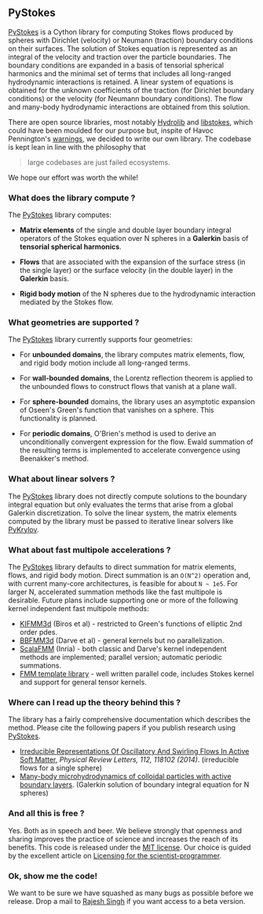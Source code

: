 ## PyStokes 

[PyStokes](https://gitlab.com/rajeshrinet/pystokes) is a Cython library for computing Stokes flows produced by spheres with Dirichlet (velocity) or Neumann (traction) boundary conditions on their surfaces. The solution of Stokes equation is represented as an integral of the velocity and traction over the particle boundaries. The boundary conditions are expanded in a basis of tensorial spherical harmonics and the minimal set of terms that includes all long-ranged hydrodynamic interactions is retained. A linear system of equations is obtained for the unknown coefficients of the traction (for Dirichlet boundary conditions) or the velocity (for Neumann  boundary conditions). The flow and many-body hydrodynamic interactions are obtained from this solution. 

There are open source libraries, most notably [Hydrolib](http://dirac.cnrs-orleans.fr/plone/software/hydrolib) and [libstokes](https://github.com/kichiki/libstokes), which could have been moulded for our purpose but, inspite of Havoc Pennington's [warnings](http://www106.pair.com/rhp/hacking.html), we decided to write our own library. The codebase is kept lean in line with the philosophy that 

>large codebases are just failed ecosystems. 

We hope our effort was worth the while!

### What does the library compute ? 

The [PyStokes](https://gitlab.com/rajeshrinet/pystokes) library computes:

* **Matrix elements** of the single and double layer boundary integral operators of the Stokes equation over N spheres in a **Galerkin** basis of **tensorial spherical harmonics**. 

* **Flows** that are associated with the expansion of the surface stress (in the single layer) or the surface velocity (in the double layer) in the **Galerkin** basis.

* **Rigid body motion** of the N spheres due to the hydrodynamic interaction mediated by the Stokes flow. 

### What geometries are supported ? 

The [PyStokes](https://gitlab.com/rajeshrinet/pystokes) library currently supports four geometries:

* For **unbounded domains**, the library computes matrix elements, flow, and rigid body motion include all long-ranged terms.

* For **wall-bounded domains**, the Lorentz reflection theorem is applied to the unbounded flows to construct flows that vanish at a plane wall. 

* For **sphere-bounded** domains, the library uses an asymptotic expansion of Oseen's Green's function that vanishes on a sphere. This functionality is planned. 

* For **periodic domains**, O'Brien's method is used to derive an unconditionally convergent expression for the flow. Ewald summation of the resulting terms is implemented to accelerate convergence using Beenakker's method.


###  What about linear solvers ? 

The [PyStokes](https://gitlab.com/rajeshrinet/pystokes) library does not directly compute solutions to the boundary integral equation but only evaluates the terms that arise from a global Galerkin discretization. To solve the linear system, the matrix elements
computed by the library must be passed to iterative linear solvers like [PyKrylov](https://github.com/dpo/pykrylov).

### What about fast multipole accelerations ? 

The [PyStokes](https://gitlab.com/rajeshrinet/pystokes) library defaults to direct summation for matrix elements, flows, and rigid body motion. Direct summation is an ``O(N^2)`` operation and, with current many-core architectures, is feasible for about ``N ~ 1e5``. For larger N, accelerated summation methods like the fast multipole is desirable. Future plans include  supporting one or more of the following kernel independent fast multipole methods:

* [KIFMM3d](http://www.mrl.nyu.edu/~harper/kifmm3d/documentation/publications.html) (Biros et al) - restricted to Green's functions of elliptic 2nd order pdes.
* [BBFMM3d](https://github.com/ruoxi-wang/BBFMM3D) (Darve et al) - general kernels but no parallelization.
* [ScalaFMM](http://scalfmm-public.gforge.inria.fr/doc/) (Inria) - both classic and Darve's kernel independent methods are implemented; parallel version; automatic periodic summations.
*  [FMM template library](https://github.com/ccecka/fmmtl) - well written parallel code, includes Stokes kernel and support for general tensor kernels.

### Where can I read up the theory behind this ? 

The library has a fairly comprehensive documentation which describes the method. Please cite the following papers if you publish research using [PyStokes](https://gitlab.com/rajeshrinet/pystokes).

* [Irreducible Representations Of Oscillatory And Swirling Flows In Active Soft Matter](http://journals.aps.org/prl/abstract/10.1103/PhysRevLett.112.118102), *Physical Review Letters, 112, 118102 (2014)*. (irreducible flows for a single sphere)
* [Many-body microhydrodynamics of colloidal particles with active boundary layers](http://arxiv.org/abs/1411.0278). (Galerkin solution of boundary integral equation for N spheres)


### And all this is free ? 

Yes. Both as in speech and beer. We believe strongly that openness and sharing improves the practice of science and increases the reach of its benefits. This code is released under the [MIT license](http://opensource.org/licenses/MIT). Our choice is guided by the excellent article on [Licensing for the scientist-programmer](http://www.ploscompbiol.org/article/info%3Adoi%2F10.1371%2Fjournal.pcbi.1002598). 


### Ok, show me the code!

We want to be sure we have squashed as many bugs as possible before we release. Drop a mail to [Rajesh Singh](https://github.com/rajeshrinet) if you want access to a beta version. 
